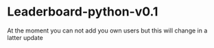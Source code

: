 # Leaderboard-python-v0.1

At the moment you can not add you own users but this will change in a latter update

